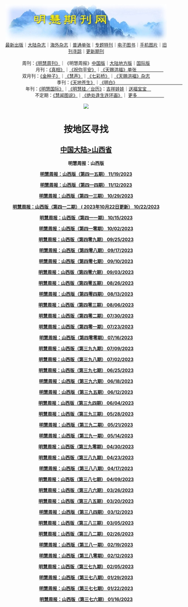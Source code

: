<a id="user-content-1" class="anchor" aria-hidden="true" href="#1">
<a name="1" id="1" target="_blank"></a> <span id="1">
<a name="2" id="2" target="_blank"></a> <span id="2">
<a name="3" id="3" target="_blank"></a> <span id="3">
<a name="4" id="4" target="_blank"></a> <span id="4">
<a name="5" id="5" target="_blank"></a> <span id="5">
<a name="6" id="6" target="_blank"></a> <span id="6">
<a name="7" id="7" target="_blank"></a> <span id="7">
<a id="user-content-1" href="#1">
<div align="center">
<a target="_blank" href="https://github.com/19920513/djy/blob/master/gb/nsc413.md#1"><img src="https://github.com/pdf-edit/qikan/blob/master/mhqk.jpg?raw=true"></a><br>
<a href="https://github.com/pdf-edit/qikan/blob/master/display.aspx/category_id/8/page_1.md#1">最新出版</a>｜<a href="https://github.com/pdf-edit/qikan/blob/master/category.aspx/category/mainland/page_1.md#1">大陆杂志</a>｜<a href="https://github.com/pdf-edit/qikan/blob/master/category.aspx/category/overseas/page_1.md#1">海外杂志</a>｜<a href="https://github.com/pdf-edit/qikan/blob/master/display.aspx/category_id/4/guige_id/3/page_1.md#1">普通单张</a>｜<a href="https://github.com/pdf-edit/qikan/blob/master/category.aspx/category/zhuanti/page_1.md#1">专题特刊</a>｜<a href="https://github.com/pdf-edit/qikan/blob/master/display.aspx/category_id/6/meijie_id/2/page_1.md#1">电子图书</a>｜<a href="https://github.com/pdf-edit/qikan/blob/master/display.aspx/qikan_type_id/11075/page_1.md#1">手机图片</a>｜<a href="https://github.com/pdf-edit/qikan/blob/master/display.aspx/category_id/5/zhouqi_id/6/page_1.md#1">旧刊寻踪</a>｜<a href="https://github.com/pdf-edit/qikan/blob/master/UpdatedArticles.aspx/page_1.md#1">更新期刊</a>
<br>
<br>
周刊：<a href="https://github.com/pdf-edit/qikan/blob/master/display.aspx/qikan_type_id/5179/page_1.md#1">《明慧周刊》</a>｜《明慧周报》<a href="https://github.com/pdf-edit/qikan/blob/master/display.aspx/qikan_type_id/5178/page_1.md#1">中国版</a>｜<a href="https://github.com/pdf-edit/qikan/blob/master/mainland.aspx/page_1.md#1">大陆地方版</a>｜<a href="https://github.com/pdf-edit/qikan/blob/master/display.aspx/qikan_type_id/5151/page_1.md#1">国际版</a><br>
月刊：<a href="https://github.com/pdf-edit/qikan/blob/master/display.aspx/qikan_type_id/5240/page_1.md#1">《真相》</a>｜<a href="https://github.com/pdf-edit/qikan/blob/master/display.aspx/qikan_type_id/11182/page_1.md#1">《祝你平安》</a>｜<a href="https://github.com/pdf-edit/qikan/blob/master/display.aspx/qikan_type_id/5360/keyword/E5/contain/true/page_1.md#1">《天赐洪福》单张　　　　　　</a><br>
双月刊：<a href="https://github.com/pdf-edit/qikan/blob/master/display.aspx/qikan_type_id/7500/page_1.md#1">《金种子》</a>｜<a href="https://github.com/pdf-edit/qikan/blob/master/display.aspx/qikan_type_id/5638/page_1.md#1">《慧声》</a>｜<a href="https://github.com/pdf-edit/qikan/blob/master/display.aspx/qikan_type_id/7268/page_1.md#1">《七彩桥》</a>｜<a href="https://github.com/pdf-edit/qikan/blob/master/display.aspx/qikan_type_id/5360/keyword/E5/contain/false/page_1.md#1">《天赐洪福》杂志</a> <br>
季刊：<a href="https://github.com/pdf-edit/qikan/blob/master/display.aspx/qikan_type_id/5139/page_1.md#1">《天地苍生》</a>｜<a href="https://github.com/pdf-edit/qikan/blob/master/display.aspx/qikan_type_id/5140/page_1.md#1">《明白》　　　　　　　　　　　　　　　</a><br>
年刊：<a href="https://github.com/pdf-edit/qikan/blob/master/display.aspx/qikan_type_id/10922/page_1.md#1">《明慧国际》</a>｜<a href="https://github.com/pdf-edit/qikan/blob/master/display.aspx/category_id/6/meijie_id/3/page_1.md#1">《明慧挂／台历》</a>：<a href="https://github.com/pdf-edit/qikan/blob/master/display.aspx/category_id/6/meijie_id/3/keyword/E5/page_1.md#1">吉祥娃娃</a>｜<a href="https://github.com/pdf-edit/qikan/blob/master/display.aspx/category_id/6/meijie_id/3/keyword/E9/page_1.md#1">送福宝宝　</a><br> 
不定期：<a href="https://github.com/pdf-edit/qikan/blob/master/display.aspx/qikan_type_id/11185/page_1.md#1">《慧闻图说》</a>｜<a href="https://github.com/pdf-edit/qikan/blob/master/display.aspx/qikan_type_id/11131/page_1.md#1">《绝处逢生连环画》</a>｜ <a href="https://github.com/pdf-edit/qikan/blob/master/display.aspx/category_id/6/meijie_id/3/keyword/other/page_1.md#1">更多　　　　　　</a> <br>
<br>
<a target="_blank" href="https://github.com/19920513/djy/blob/master/gb/nsc413.md#1"><img src="https://raw.githubusercontent.com/19920513/www/master/t/lh600.jpg"></a><br>
<h1><strong>按地区寻找</strong></h1><p align="center"><h2><strong><a target="_blank" href="https://github.com/19920513/qikan/blob/master/mainland.aspx/page_1.md">中国大陆</a><a target="_blank" href="https://github.com/19920513/qikan/blob/master/mainland.aspx?category_id=7&location_id=5/page_1.md#1">>山西省</a></strong></h2></p>
<p align="center"><strong>明慧周报：山西版</strong></p>
<p align="center"><strong><a target="_blank" href="https://gitlab.com/19920513/pdfkit/-/raw/master/tests/pdf/210814.pdf">明慧周报：山西版（第四一五期）       11/19/2023</a></strong></p>
<p align="center"><strong><a target="_blank" href="https://gitlab.com/19920513/pdfkit/-/raw/master/tests/pdf/210771.pdf">明慧周报：山西版（第四一四期）       11/12/2023</a></strong></p>
<p align="center"><strong><a target="_blank" href="https://gitlab.com/19920513/pdfkit/-/raw/master/tests/pdf/210633.pdf">明慧周报：山西版（第四一三期）       10/29/2023</a></strong></p>
<p align="center"><strong><a target="_blank" href="https://gitlab.com/19920513/pdfkit/-/raw/master/tests/pdf/210581.pdf">明慧周报：山西版（第四一二期）  ( 2023年10月22日更新）      10/22/2023</a></strong></p>
<p align="center"><strong><a target="_blank" href="https://gitlab.com/19920513/pdfkit/-/raw/master/tests/pdf/210520.pdf">明慧周报：山西版（第四一一期）       10/15/2023</a></strong></p>
<p align="center"><strong><a target="_blank" href="https://gitlab.com/19920513/pdfkit/-/raw/master/tests/pdf/210419.pdf">明慧周报：山西版（第四一零期）       10/02/2023</a></strong></p>
<p align="center"><strong><a target="_blank" href="https://gitlab.com/19920513/pdfkit/-/raw/master/tests/pdf/210372.pdf">明慧周报：山西版（第四零九期）       09/25/2023</a></strong></p>
<p align="center"><strong><a target="_blank" href="https://gitlab.com/19920513/pdfkit/-/raw/master/tests/pdf/210279.pdf">明慧周报：山西版（第四零八期）       09/17/2023</a></strong></p>
<p align="center"><strong><a target="_blank" href="https://gitlab.com/19920513/pdfkit/-/raw/master/tests/pdf/210220.pdf">明慧周报：山西版（第四零七期）       09/10/2023</a></strong></p>
<p align="center"><strong><a target="_blank" href="https://gitlab.com/19920513/pdfkit/-/raw/master/tests/pdf/210151.pdf">明慧周报：山西版（第四零六期）       09/03/2023</a></strong></p>
<p align="center"><strong><a target="_blank" href="https://gitlab.com/19920513/pdfkit/-/raw/master/tests/pdf/210063.pdf">明慧周报：山西版（第四零五期）       08/26/2023</a></strong></p>
<p align="center"><strong><a target="_blank" href="https://gitlab.com/19920513/pdfkit/-/raw/master/tests/pdf/209944.pdf">明慧周报：山西版（第四零四期）       08/13/2023</a></strong></p>
<p align="center"><strong><a target="_blank" href="https://gitlab.com/19920513/pdfkit/-/raw/master/tests/pdf/209868.pdf">明慧周报：山西版（第四零三期）       08/06/2023</a></strong></p>
<p align="center"><strong><a target="_blank" href="https://gitlab.com/19920513/pdfkit/-/raw/master/tests/pdf/209788.pdf">明慧周报：山西版（第四零二期）       07/30/2023</a></strong></p>
<p align="center"><strong><a target="_blank" href="https://gitlab.com/19920513/pdfkit/-/raw/master/tests/pdf/209722.pdf">明慧周报：山西版（第四零一期）       07/23/2023</a></strong></p>
<p align="center"><strong><a target="_blank" href="https://gitlab.com/19920513/pdfkit/-/raw/master/tests/pdf/209649.pdf">明慧周报：山西版（第四零零期）       07/16/2023</a></strong></p>
<p align="center"><strong><a target="_blank" href="https://gitlab.com/19920513/pdfkit/-/raw/master/tests/pdf/209594.pdf">明慧周报：山西版（第三九九期）       07/09/2023</a></strong></p>
<p align="center"><strong><a target="_blank" href="https://gitlab.com/19920513/pdfkit/-/raw/master/tests/pdf/209531.pdf">明慧周报：山西版（第三九八期）       07/02/2023</a></strong></p>
<p align="center"><strong><a target="_blank" href="https://gitlab.com/19920513/pdfkit/-/raw/master/tests/pdf/209469.pdf">明慧周报：山西版（第三九七期）       06/25/2023</a></strong></p>
<p align="center"><strong><a target="_blank" href="https://gitlab.com/19920513/pdfkit/-/raw/master/tests/pdf/209406.pdf">明慧周报：山西版（第三九六期）       06/18/2023</a></strong></p>
<p align="center"><strong><a target="_blank" href="https://gitlab.com/19920513/pdfkit/-/raw/master/tests/pdf/209363.pdf">明慧周报：山西版（第三九五期）       06/12/2023</a></strong></p>
<p align="center"><strong><a target="_blank" href="https://gitlab.com/19920513/pdfkit/-/raw/master/tests/pdf/209281.pdf">明慧周报：山西版（第三九四期）       06/04/2023</a></strong></p>
<p align="center"><strong><a target="_blank" href="https://gitlab.com/19920513/pdfkit/-/raw/master/tests/pdf/209213.pdf">明慧周报：山西版（第三九三期）       05/28/2023</a></strong></p>
<p align="center"><strong><a target="_blank" href="https://gitlab.com/19920513/pdfkit/-/raw/master/tests/pdf/209150.pdf">明慧周报：山西版（第三九二期）       05/21/2023</a></strong></p>
<p align="center"><strong><a target="_blank" href="https://gitlab.com/19920513/pdfkit/-/raw/master/tests/pdf/209100.pdf">明慧周报：山西版（第三九一期）       05/14/2023</a></strong></p>
<p align="center"><strong><a target="_blank" href="https://gitlab.com/19920513/pdfkit/-/raw/master/tests/pdf/208976.pdf">明慧周报：山西版（第三九零期）       04/30/2023</a></strong></p>
<p align="center"><strong><a target="_blank" href="https://gitlab.com/19920513/pdfkit/-/raw/master/tests/pdf/208903.pdf">明慧周报：山西版（第三八九期）       04/23/2023</a></strong></p>
<p align="center"><strong><a target="_blank" href="https://gitlab.com/19920513/pdfkit/-/raw/master/tests/pdf/208833.pdf">明慧周报：山西版（第三八八期）       04/17/2023</a></strong></p>
<p align="center"><strong><a target="_blank" href="https://gitlab.com/19920513/pdfkit/-/raw/master/tests/pdf/208752.pdf">明慧周报：山西版（第三八七期）       04/09/2023</a></strong></p>
<p align="center"><strong><a target="_blank" href="https://gitlab.com/19920513/pdfkit/-/raw/master/tests/pdf/208617.pdf">明慧周报：山西版（第三八六期）       03/26/2023</a></strong></p>
<p align="center"><strong><a target="_blank" href="https://gitlab.com/19920513/pdfkit/-/raw/master/tests/pdf/208552.pdf">明慧周报：山西版（第三八五期）       03/20/2023</a></strong></p>
<p align="center"><strong><a target="_blank" href="https://gitlab.com/19920513/pdfkit/-/raw/master/tests/pdf/208465.pdf">明慧周报：山西版（第三八四期）       03/12/2023</a></strong></p>
<p align="center"><strong><a target="_blank" href="https://gitlab.com/19920513/pdfkit/-/raw/master/tests/pdf/208407.pdf">明慧周报：山西版（第三八三期）       03/05/2023</a></strong></p>
<p align="center"><strong><a target="_blank" href="https://gitlab.com/19920513/pdfkit/-/raw/master/tests/pdf/208341.pdf">明慧周报：山西版（第三八二期）       02/26/2023</a></strong></p>
<p align="center"><strong><a target="_blank" href="https://gitlab.com/19920513/pdfkit/-/raw/master/tests/pdf/208304.pdf">明慧周报：山西版（第三八一期）       02/19/2023</a></strong></p>
<p align="center"><strong><a target="_blank" href="https://gitlab.com/19920513/pdfkit/-/raw/master/tests/pdf/208230.pdf">明慧周报：山西版（第三八零期）       02/12/2023</a></strong></p>
<p align="center"><strong><a target="_blank" href="https://gitlab.com/19920513/pdfkit/-/raw/master/tests/pdf/208152.pdf">明慧周报：山西版（第三七九期）       02/05/2023</a></strong></p>
<p align="center"><strong><a target="_blank" href="https://gitlab.com/19920513/pdfkit/-/raw/master/tests/pdf/208096.pdf">明慧周报：山西版（第三七八期）       01/29/2023</a></strong></p>
<p align="center"><strong><a target="_blank" href="https://gitlab.com/19920513/pdfkit/-/raw/master/tests/pdf/208047.pdf">明慧周报：山西版（第三七七期）       01/22/2023</a></strong></p>
<p align="center"><strong><a target="_blank" href="https://gitlab.com/19920513/pdfkit/-/raw/master/tests/pdf/207986.pdf">明慧周报：山西版（第三七六期）       01/16/2023</a></strong></p>

